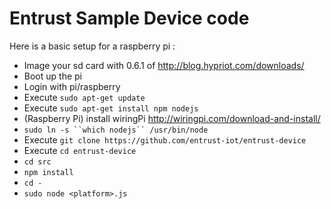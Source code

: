 # Entrust Sample Device code

Here is a basic setup for a raspberry pi :

- Image your sd card with 0.6.1 of http://blog.hypriot.com/downloads/
- Boot up the pi
- Login with pi/raspberry
- Execute `sudo apt-get update`
- Execute `sudo apt-get install npm nodejs`
- (Raspberry Pi) install wiringPi http://wiringpi.com/download-and-install/
- `sudo ln -s ``which nodejs`` /usr/bin/node`
- Execute `git clone https://github.com/entrust-iot/entrust-device`
- Execute `cd entrust-device`
- `cd src`
- `npm install`
- `cd -`
- `sudo node <platform>.js`
